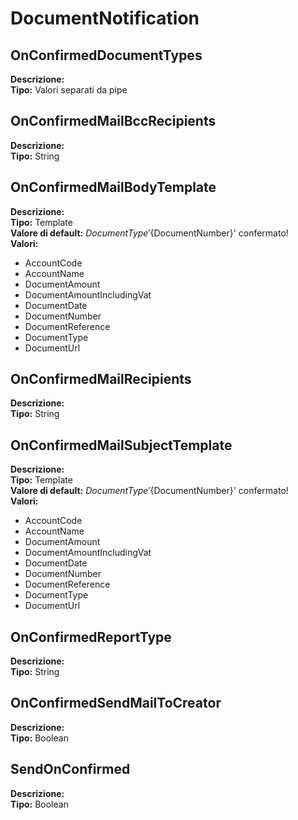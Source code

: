 # DocumentNotification
OnConfirmedDocumentTypes 
----
**Descrizione:**  <br>
**Tipo:** Valori separati da pipe <br>

OnConfirmedMailBccRecipients 
----
**Descrizione:**  <br>
**Tipo:** String <br>

OnConfirmedMailBodyTemplate 
----
**Descrizione:**  <br>
**Tipo:** Template <br>
**Valore di default:** ${DocumentType} '${DocumentNumber}' confermato! <br>
**Valori:**
* AccountCode
* AccountName
* DocumentAmount
* DocumentAmountIncludingVat
* DocumentDate
* DocumentNumber
* DocumentReference
* DocumentType
* DocumentUrl

OnConfirmedMailRecipients 
----
**Descrizione:**  <br>
**Tipo:** String <br>

OnConfirmedMailSubjectTemplate 
----
**Descrizione:**  <br>
**Tipo:** Template <br>
**Valore di default:** ${DocumentType} '${DocumentNumber}' confermato! <br>
**Valori:**
* AccountCode
* AccountName
* DocumentAmount
* DocumentAmountIncludingVat
* DocumentDate
* DocumentNumber
* DocumentReference
* DocumentType
* DocumentUrl

OnConfirmedReportType 
----
**Descrizione:**  <br>
**Tipo:** String <br>

OnConfirmedSendMailToCreator 
----
**Descrizione:**  <br>
**Tipo:** Boolean <br>

SendOnConfirmed 
----
**Descrizione:**  <br>
**Tipo:** Boolean <br>

